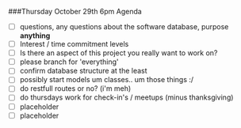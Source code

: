 ###Thursday October 29th 6pm Agenda
- [ ] questions, any questions about the software database, purpose **anything**
- [ ] Interest / time commitment levels 
- [ ] Is there an aspect of this project you really want to work on? 
- [ ] please branch for 'everything'
- [ ] confirm database structure at the least
- [ ] possibly start models um classes.. um those things :/
- [ ] do restfull routes or no? (i'm meh)
- [ ] do thursdays work for check-in's / meetups (minus thanksgiving)
- [ ] placeholder
- [ ] placeholder